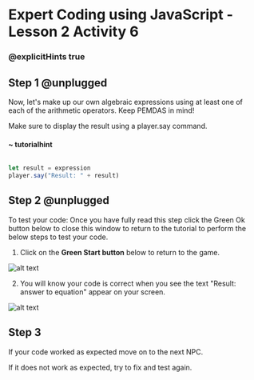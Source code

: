 
# Expert Coding using JavaScript - Lesson 2 Activity 6
### @explicitHints true

  

## Step 1 @unplugged

  

Now, let's make up our own algebraic expressions using at least one of each of the arithmetic operators. Keep PEMDAS in mind!

Make sure to display the result using a player.say command.

#### ~ tutorialhint

  

```javascript

let result = expression
player.say("Result: " + result)

```


## Step 2 @unplugged

To test your code:
Once you have fully read this step click the Green Ok button below to close this window to return to the tutorial to perform the below steps to test your code.

1. Click on the **Green Start button** below to return to the game.

  

![alt text](https://expertjs.codingcredentials.com/Lesson1/1.1/1.JPG?raw=true  "Start")

  

2. You will know your code is correct when you see the text "Result: answer to equation" appear on your screen.

  ![alt text](https://expertjs.codingcredentials.com/Lesson1/2.1/2.6.png?raw=true "Code")
  
  


## Step 3

If your code worked as expected move on to the next NPC.
  
If it does not work as expected, try to fix and test again.


